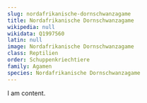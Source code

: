 ```yaml
---
slug: nordafrikanische-dornschwanzagame
title: Nordafrikanische Dornschwanzagame
wikipedia: null
wikidata: Q1997560
latin: null
image: Nordafrikanische Dornschwanzagame
class: Reptilien
order: Schuppenkriechtiere
family: Agamen
species: Nordafrikanische Dornschwanzagame
---
```


I am content.

